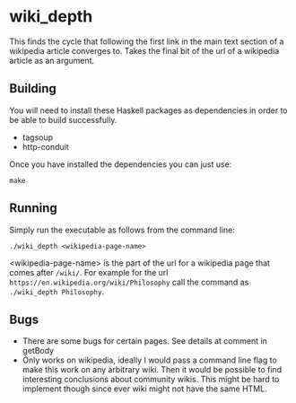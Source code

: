 # wiki_depth
This finds the cycle that following the first link in the main text section of
a wikipedia article converges to.  Takes the final bit of the url of a
wikipedia article as an argument.

## Building
You will need to install these Haskell packages as dependencies in order to be
able to build successfully.
- tagsoup
- http-conduit

Once you have installed the dependencies you can just use:
```
make
```

## Running
Simply run the executable as follows from the command line:
```
./wiki_depth <wikipedia-page-name>
```
\<wikipedia-page-name> is the part of the url for a wikipedia page that comes after `/wiki/`.
For example for the url `https://en.wikipedia.org/wiki/Philosophy` call the command as
`./wiki_depth Philosophy`.

## Bugs
- There are some bugs for certain pages. See details at comment in getBody
- Only works on wikipedia, ideally I would pass a command line flag to make this work
  on any arbitrary wiki. Then it would be possible to find interesting conclusions about
  community wikis. This might be hard to implement though since ever wiki might not have the
  same HTML.
